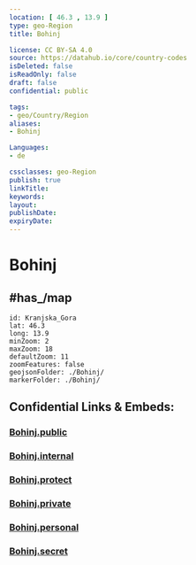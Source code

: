 ```yaml
---
location: [ 46.3 , 13.9 ] 
type: geo-Region
title: Bohinj

license: CC BY-SA 4.0
source: https://datahub.io/core/country-codes
isDeleted: false
isReadOnly: false
draft: false
confidential: public

tags:
- geo/Country/Region
aliases:
- Bohinj

Languages:
- de

cssclasses: geo-Region
publish: true
linkTitle: 
keywords: 
layout: 
publishDate: 
expiryDate: 
---
```


# Bohinj


## #has_/map 

```leaflet
id: Kranjska_Gora
lat: 46.3
long: 13.9
minZoom: 2 
maxZoom: 18
defaultZoom: 11
zoomFeatures: false 
geojsonFolder: ./Bohinj/
markerFolder: ./Bohinj/
```


## Confidential Links & Embeds: 

### [Bohinj.public](/_public/\Earth\Continent\Europe\Europe~Central\Slovenia\Regions~Slovenia\Gorenjska\counties~GorenjskaBohinj.public.md) 

### [Bohinj.internal](/_internal/\Earth\Continent\Europe\Europe~Central\Slovenia\Regions~Slovenia\Gorenjska\counties~GorenjskaBohinj.internal.md) 

### [Bohinj.protect](/_protect/\Earth\Continent\Europe\Europe~Central\Slovenia\Regions~Slovenia\Gorenjska\counties~GorenjskaBohinj.protect.md) 

### [Bohinj.private](/_private/\Earth\Continent\Europe\Europe~Central\Slovenia\Regions~Slovenia\Gorenjska\counties~GorenjskaBohinj.private.md) 

### [Bohinj.personal](/_personal/\Earth\Continent\Europe\Europe~Central\Slovenia\Regions~Slovenia\Gorenjska\counties~GorenjskaBohinj.personal.md) 

### [Bohinj.secret](/_secret/\Earth\Continent\Europe\Europe~Central\Slovenia\Regions~Slovenia\Gorenjska\counties~GorenjskaBohinj.secret.md)

